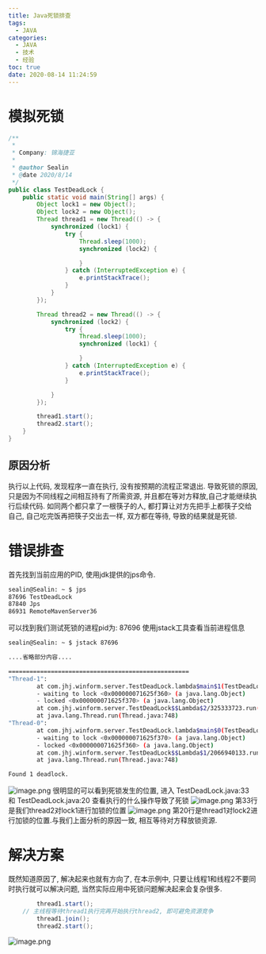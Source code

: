 ```yaml
---
title: Java死锁排查
tags:
  - JAVA
categories:
  - JAVA
  - 技术
  - 经验
toc: true
date: 2020-08-14 11:24:59
---
```


# 模拟死锁

```java
/**
 * 
 * Company: 锦海捷亚
 *
 * @author Sealin
 * @date 2020/8/14
 */
public class TestDeadLock {
    public static void main(String[] args) {
        Object lock1 = new Object();
        Object lock2 = new Object();
        Thread thread1 = new Thread(() -> {
            synchronized (lock1) {
                try {
                    Thread.sleep(1000);
                    synchronized (lock2) {

                    }
                } catch (InterruptedException e) {
                    e.printStackTrace();
                }
            }
        });

        Thread thread2 = new Thread(() -> {
            synchronized (lock2) {
                try {
                    Thread.sleep(1000);
                    synchronized (lock1) {

                    }
                } catch (InterruptedException e) {
                    e.printStackTrace();
                }

            }
        });

        thread1.start();
        thread2.start();
    }
}

```

## 原因分析
执行以上代码, 发现程序一直在执行, 没有按预期的流程正常退出.
导致死锁的原因, 只是因为不同线程之间相互持有了所需资源, 并且都在等对方释放,自己才能继续执行后续代码. 如同两个都只拿了一根筷子的人, 都打算让对方先把手上都筷子交给自己, 自己吃完饭再把筷子交出去一样, 双方都在等待, 导致的结果就是死锁.

# 错误排查
首先找到当前应用的PID, 使用jdk提供的jps命令.
```bash
sealin@Sealin: ~ $ jps                                                                                                                                                                                
87696 TestDeadLock
87840 Jps
86931 RemoteMavenServer36
```

可以找到我们测试死锁的进程pid为: 87696
使用jstack工具查看当前进程信息
```bash
sealin@Sealin: ~ $ jstack 87696   

....省略部分内容....

===================================================
"Thread-1":
        at com.jhj.winform.server.TestDeadLock.lambda$main$1(TestDeadLock.java:33)
        - waiting to lock <0x000000071625f360> (a java.lang.Object)
        - locked <0x000000071625f370> (a java.lang.Object)
        at com.jhj.winform.server.TestDeadLock$$Lambda$2/325333723.run(Unknown Source)
        at java.lang.Thread.run(Thread.java:748)
"Thread-0":
        at com.jhj.winform.server.TestDeadLock.lambda$main$0(TestDeadLock.java:20)
        - waiting to lock <0x000000071625f370> (a java.lang.Object)
        - locked <0x000000071625f360> (a java.lang.Object)
        at com.jhj.winform.server.TestDeadLock$$Lambda$1/2066940133.run(Unknown Source)
        at java.lang.Thread.run(Thread.java:748)

Found 1 deadlock.
```
![image.png](/images/2020/08/14/16ae44bd-5755-429d-86cc-524336b95248.png)
很明显的可以看到死锁发生的位置, 进入 TestDeadLock.java:33 和 TestDeadLock.java:20 查看执行的什么操作导致了死锁
![image.png](/images/2020/08/14/d0e2e766-6624-41b2-8ff4-71980db10409.png)
第33行是我们thread2对lock1进行加锁的位置
![image.png](/images/2020/08/14/59b2d73a-207c-47d9-972d-523c536ac904.png)
第20行是thread1对lock2进行加锁的位置.与我们上面分析的原因一致, 相互等待对方释放锁资源.

# 解决方案
既然知道原因了, 解决起来也就有方向了, 在本示例中, 只要让线程1和线程2不要同时执行就可以解决问题, 当然实际应用中死锁问题解决起来会复杂很多.
```java
        thread1.start();
	// 主线程等待thread1执行完再开始执行thread2, 即可避免资源竞争
        thread1.join();
        thread2.start();
```

![image.png](/images/2020/08/14/b6036e89-fe94-4b60-8d90-d6e18bc621bb.png)
